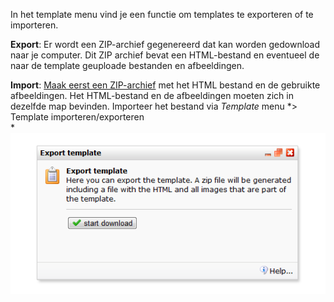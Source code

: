In het template menu vind je een functie om templates te exporteren of
te importeren.

**Export**: Er wordt een ZIP-archief gegenereerd dat kan worden
gedownload naar je computer. Dit ZIP archief bevat een HTML-bestand en
eventueel de naar de template geuploade bestanden en afbeeldingen.

**Import**: [Maak eerst een
ZIP-archief](http://www.pepermunt.net/software/zip-bestand-maken.html "ZIP-archief maken")
met het HTML bestand en de gebruikte afbeeldingen. Het HTML-bestand en
de afbeeldingen moeten zich in dezelfde map bevinden. Importeer het
bestand via *Template* menu *\> Template importeren/exporteren\
*![Exporting a template](../images/importexporttemplate.png)
